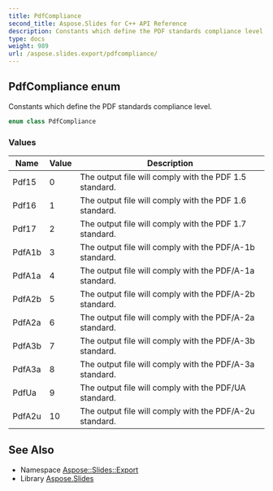 ```yaml
---
title: PdfCompliance
second_title: Aspose.Slides for C++ API Reference
description: Constants which define the PDF standards compliance level.
type: docs
weight: 989
url: /aspose.slides.export/pdfcompliance/
---
```

## PdfCompliance enum


Constants which define the PDF standards compliance level.

```cpp
enum class PdfCompliance
```

### Values

| Name | Value | Description |
| --- | --- | --- |
| Pdf15 | 0 | The output file will comply with the PDF 1.5 standard. |
| Pdf16 | 1 | The output file will comply with the PDF 1.6 standard. |
| Pdf17 | 2 | The output file will comply with the PDF 1.7 standard. |
| PdfA1b | 3 | The output file will comply with the PDF/A-1b standard. |
| PdfA1a | 4 | The output file will comply with the PDF/A-1a standard. |
| PdfA2b | 5 | The output file will comply with the PDF/A-2b standard. |
| PdfA2a | 6 | The output file will comply with the PDF/A-2a standard. |
| PdfA3b | 7 | The output file will comply with the PDF/A-3b standard. |
| PdfA3a | 8 | The output file will comply with the PDF/A-3a standard. |
| PdfUa | 9 | The output file will comply with the PDF/UA standard. |
| PdfA2u | 10 | The output file will comply with the PDF/A-2u standard. |

## See Also

* Namespace [Aspose::Slides::Export](../)
* Library [Aspose.Slides](../../)
